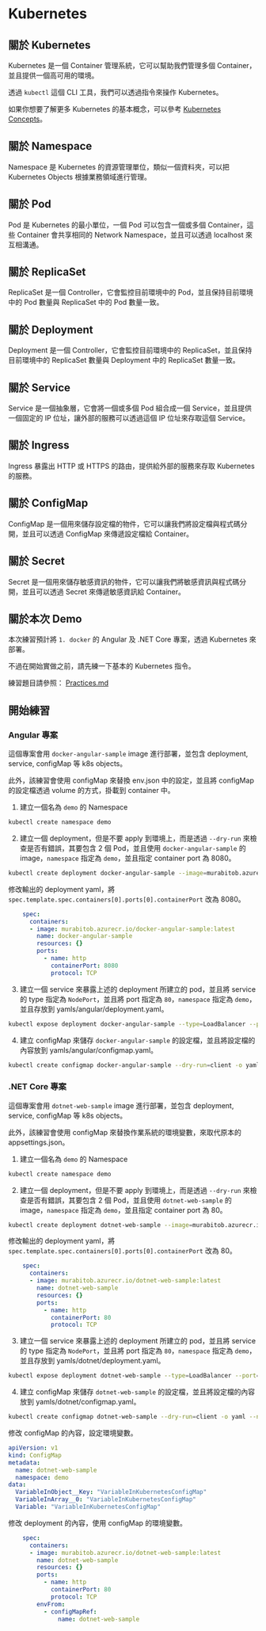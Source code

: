 # Kubernetes

## 關於 Kubernetes
Kubernetes 是一個 Container 管理系統，它可以幫助我們管理多個 Container，並且提供一個高可用的環境。

透過 `kubectl` 這個 CLI 工具，我們可以透過指令來操作 Kubernetes。

如果你想要了解更多 Kubernetes 的基本概念，可以參考 [Kubernetes Concepts](https://kubernetes.io/docs/concepts/overview/what-is-kubernetes/)。

## 關於 Namespace
Namespace 是 Kubernetes 的資源管理單位，類似一個資料夾，可以把 Kubernetes Objects 根據業務領域進行管理。

## 關於 Pod 
Pod 是 Kubernetes 的最小單位，一個 Pod 可以包含一個或多個 Container，這些 Container 會共享相同的 Network Namespace，並且可以透過 localhost 來互相溝通。

## 關於 ReplicaSet
ReplicaSet 是一個 Controller，它會監控目前環境中的 Pod，並且保持目前環境中的 Pod 數量與 ReplicaSet 中的 Pod 數量一致。

## 關於 Deployment
Deployment 是一個 Controller，它會監控目前環境中的 ReplicaSet，並且保持目前環境中的 ReplicaSet 數量與 Deployment 中的 ReplicaSet 數量一致。

## 關於 Service
Service 是一個抽象層，它會將一個或多個 Pod 組合成一個 Service，並且提供一個固定的 IP 位址，讓外部的服務可以透過這個 IP 位址來存取這個 Service。

## 關於 Ingress
Ingress 暴露出 HTTP 或 HTTPS 的路由，提供給外部的服務來存取 Kubernetes 的服務。

## 關於 ConfigMap
ConfigMap 是一個用來儲存設定檔的物件，它可以讓我們將設定檔與程式碼分開，並且可以透過 ConfigMap 來傳遞設定檔給 Container。

## 關於 Secret
Secret 是一個用來儲存敏感資訊的物件，它可以讓我們將敏感資訊與程式碼分開，並且可以透過 Secret 來傳遞敏感資訊給 Container。

## 關於本次 Demo

本次練習預計將 `1. docker` 的 Angular 及 .NET Core 專案，透過 Kubernetes 來部署。

不過在開始實做之前，請先練一下基本的 Kubernetes 指令。

練習題目請參照：
[Practices.md](Practices.md)

## 開始練習

### Angular 專案

這個專案會用 `docker-angular-sample`  image 進行部署，並包含 deployment, service, configMap 等 k8s objects。

此外，該練習會使用 configMap 來替換 env.json 中的設定，並且將 configMap 的設定檔透過 volume 的方式，掛載到 container 中。

1. 建立一個名為 `demo` 的 Namespace

```bash
kubectl create namespace demo
```

2. 建立一個 deployment，但是不要 apply 到環境上，而是透過 `--dry-run` 來檢查是否有錯誤，其要包含 2 個 Pod，並且使用 `docker-angular-sample` 的 image，`namespace` 指定為 `demo`，並且指定 container port 為 8080。

```bash
kubectl create deployment docker-angular-sample --image=murabitob.azurecr.io/docker-angular-sample --dry-run=client -o yaml --replicas=2 --namespace demo
```

修改輸出的 deployment yaml，將 `spec.template.spec.containers[0].ports[0].containerPort` 改為 8080。

```yaml
    spec:
      containers:
      - image: murabitob.azurecr.io/docker-angular-sample:latest
        name: docker-angular-sample
        resources: {}
        ports: 
          - name: http
            containerPort: 8080
            protocol: TCP
```

3. 建立一個 service 來暴露上述的 deployment 所建立的 pod，並且將 service 的 type 指定為 `NodePort`，並且將 port 指定為 `80`，`namespace` 指定為 `demo`，並且存放到 yamls/angular/deployment.yaml。

```bash
kubectl expose deployment docker-angular-sample --type=LoadBalancer --port=80 --target-port=8080 --dry-run=client -o yaml --namespace=demo > yamls/angular/service.yaml
```

4. 建立 configMap 來儲存 `docker-angular-sample` 的設定檔，並且將設定檔的內容放到 yamls/angular/configmap.yaml。

```bash
kubectl create configmap docker-angular-sample --dry-run=client -o yaml --namespace=demo > yamls/angular/configmap.yaml
```

### .NET Core 專案

這個專案會用 `dotnet-web-sample`  image 進行部署，並包含 deployment, service, configMap 等 k8s objects。

此外，該練習會使用 configMap 來替換作業系統的環境變數，來取代原本的 appsettings.json。

1. 建立一個名為 `demo` 的 Namespace

```bash
kubectl create namespace demo
```

2. 建立一個 deployment，但是不要 apply 到環境上，而是透過 `--dry-run` 來檢查是否有錯誤，其要包含 2 個 Pod，並且使用 `dotnet-web-sample` 的 image，`namespace` 指定為 `demo`，並且指定 container port 為 80。

```bash
kubectl create deployment dotnet-web-sample --image=murabitob.azurecr.io/dotnet-web-sample --dry-run=client -o yaml --replicas=2 --namespace demo > yamls/dotnet/deployment.yaml
```

修改輸出的 deployment yaml，將 `spec.template.spec.containers[0].ports[0].containerPort` 改為 80。

```yaml
    spec:
      containers:
      - image: murabitob.azurecr.io/dotnet-web-sample:latest
        name: dotnet-web-sample
        resources: {}
        ports: 
          - name: http
            containerPort: 80
            protocol: TCP
```

3. 建立一個 service 來暴露上述的 deployment 所建立的 pod，並且將 service 的 type 指定為 `NodePort`，並且將 port 指定為 `80`，`namespace` 指定為 `demo`，並且存放到 yamls/dotnet/deployment.yaml。

```bash
kubectl expose deployment dotnet-web-sample --type=LoadBalancer --port=80 --target-port=80 --dry-run=client -o yaml --namespace=demo > yamls/dotnet/service.yaml
```

4. 建立 configMap 來儲存 `dotnet-web-sample` 的設定檔，並且將設定檔的內容放到 yamls/dotnet/configmap.yaml。

```bash
kubectl create configmap dotnet-web-sample --dry-run=client -o yaml --namespace=demo > yamls/dotnet/configmap.yaml
```

修改 configMap 的內容，設定環境變數。

```yaml
apiVersion: v1
kind: ConfigMap
metadata:
  name: dotnet-web-sample
  namespace: demo
data:
  VariableInObject__Key: "VariableInKubernetesConfigMap"
  VariableInArray__0: "VariableInKubernetesConfigMap"
  Variable: "VariableInKubernetesConfigMap"
```

修改 deployment 的內容，使用 configMap 的環境變數。

```yaml
    spec:
      containers:
      - image: murabitob.azurecr.io/dotnet-web-sample:latest
        name: dotnet-web-sample
        resources: {}
        ports: 
          - name: http
            containerPort: 80
            protocol: TCP
        envFrom:
          - configMapRef:
              name: dotnet-web-sample
```
